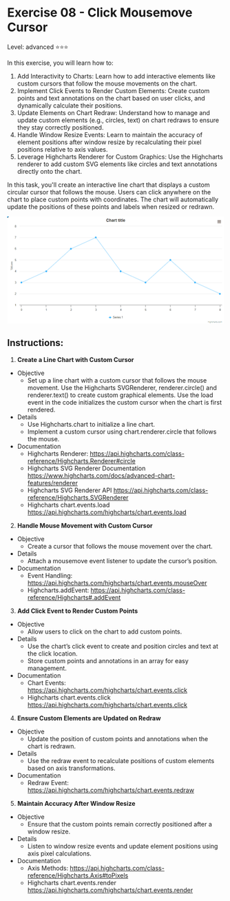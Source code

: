 # Exercise 08 - Click Mousemove Cursor
Level: advanced ⭐⭐⭐

In this exercise, you will learn how to:
1. Add Interactivity to Charts:
Learn how to add interactive elements like custom cursors that follow the mouse movements on the chart.
2. Implement Click Events to Render Custom Elements:
Create custom points and text annotations on the chart based on user clicks, and dynamically calculate their positions.
3. Update Elements on Chart Redraw:
Understand how to manage and update custom elements (e.g., circles, text) on chart redraws to ensure they stay correctly positioned.
4. Handle Window Resize Events:
Learn to maintain the accuracy of element positions after window resize by recalculating their pixel positions relative to axis values.
5. Leverage Highcharts Renderer for Custom Graphics:
Use the Highcharts renderer to add custom SVG elements like circles and text annotations directly onto the chart.

In this task, you'll create an interactive line chart that displays a custom circular cursor that follows the mouse. Users can click anywhere on the chart to place custom points with coordinates. The chart will automatically update the positions of these points and labels when resized or redrawn.


![exercise.gif](exercise.gif)

## Instructions:
1. **Create a Line Chart with Custom Cursor**
* Objective
  * Set up a line chart with a custom cursor that follows the mouse movement.  Use the Highcharts SVGRenderer, renderer.circle() and renderer.text() to create custom graphical elements. Use the load event in the code initializes the custom cursor when the chart is first rendered.
* Details
  * Use Highcharts.chart to initialize a line chart.
  * Implement a custom cursor using chart.renderer.circle that follows the mouse.
* Documentation
  * Highcharts Renderer: https://api.highcharts.com/class-reference/Highcharts.Renderer#circle
  * Highcharts SVG Renderer Documentation https://www.highcharts.com/docs/advanced-chart-features/renderer
  * Highcharts SVG Renderer API https://api.highcharts.com/class-reference/Highcharts.SVGRenderer
  * Highcharts chart.events.load https://api.highcharts.com/highcharts/chart.events.load

2. **Handle Mouse Movement with Custom Cursor**
* Objective
  * Create a cursor that follows the mouse movement over the chart.
* Details
  * Attach a mousemove event listener to update the cursor’s position.
* Documentation
  * Event Handling: https://api.highcharts.com/highcharts/chart.events.mouseOver
  * Highcharts.addEvent: https://api.highcharts.com/class-reference/Highcharts#.addEvent

3. **Add Click Event to Render Custom Points**
* Objective
  * Allow users to click on the chart to add custom points.
* Details
  * Use the chart’s click event to create and position circles and text at the click location.
  * Store custom points and annotations in an array for easy management.
* Documentation
  * Chart Events: https://api.highcharts.com/highcharts/chart.events.click
  * Highcharts chart.events.click https://api.highcharts.com/highcharts/chart.events.click

4. **Ensure Custom Elements are Updated on Redraw**
* Objective
  * Update the position of custom points and annotations when the chart is redrawn.
* Details
  * Use the redraw event to recalculate positions of custom elements based on axis transformations.
* Documentation
  * Redraw Event: https://api.highcharts.com/highcharts/chart.events.redraw

5. **Maintain Accuracy After Window Resize**
* Objective
  * Ensure that the custom points remain correctly positioned after a window resize.
* Details
  * Listen to window resize events and update element positions using axis pixel calculations.
* Documentation
  * Axis Methods: https://api.highcharts.com/class-reference/Highcharts.Axis#toPixels
  * Highcharts chart.events.render https://api.highcharts.com/highcharts/chart.events.render
